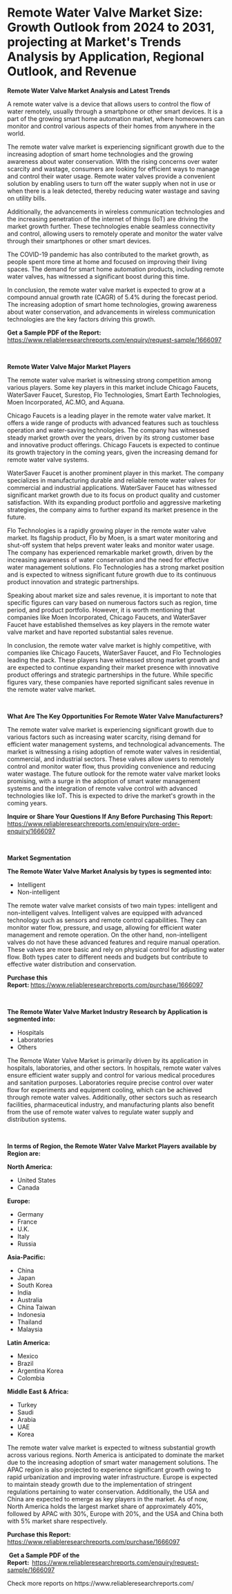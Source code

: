 <p><h1>Remote Water Valve Market Size: Growth Outlook from 2024 to 2031, projecting at Market's Trends Analysis by Application, Regional Outlook, and Revenue</h1></p><p><strong>Remote Water Valve Market Analysis and Latest Trends</strong></p>
<p><p>A remote water valve is a device that allows users to control the flow of water remotely, usually through a smartphone or other smart devices. It is a part of the growing smart home automation market, where homeowners can monitor and control various aspects of their homes from anywhere in the world.</p><p>The remote water valve market is experiencing significant growth due to the increasing adoption of smart home technologies and the growing awareness about water conservation. With the rising concerns over water scarcity and wastage, consumers are looking for efficient ways to manage and control their water usage. Remote water valves provide a convenient solution by enabling users to turn off the water supply when not in use or when there is a leak detected, thereby reducing water wastage and saving on utility bills.</p><p>Additionally, the advancements in wireless communication technologies and the increasing penetration of the internet of things (IoT) are driving the market growth further. These technologies enable seamless connectivity and control, allowing users to remotely operate and monitor the water valve through their smartphones or other smart devices.</p><p>The COVID-19 pandemic has also contributed to the market growth, as people spent more time at home and focused on improving their living spaces. The demand for smart home automation products, including remote water valves, has witnessed a significant boost during this time.</p><p>In conclusion, the remote water valve market is expected to grow at a compound annual growth rate (CAGR) of 5.4% during the forecast period. The increasing adoption of smart home technologies, growing awareness about water conservation, and advancements in wireless communication technologies are the key factors driving this growth.</p></p>
<p><strong>Get a Sample PDF of the Report:&nbsp;</strong> <a href="https://www.reliableresearchreports.com/enquiry/request-sample/1666097">https://www.reliableresearchreports.com/enquiry/request-sample/1666097</a></p>
<p>&nbsp;</p>
<p><strong>Remote Water Valve Major Market Players</strong></p>
<p><p>The remote water valve market is witnessing strong competition among various players. Some key players in this market include Chicago Faucets, WaterSaver Faucet, Surestop, Flo Technologies, Smart Earth Technologies, Moen Incorporated, AC.MO, and Aquana.</p><p>Chicago Faucets is a leading player in the remote water valve market. It offers a wide range of products with advanced features such as touchless operation and water-saving technologies. The company has witnessed steady market growth over the years, driven by its strong customer base and innovative product offerings. Chicago Faucets is expected to continue its growth trajectory in the coming years, given the increasing demand for remote water valve systems.</p><p>WaterSaver Faucet is another prominent player in this market. The company specializes in manufacturing durable and reliable remote water valves for commercial and industrial applications. WaterSaver Faucet has witnessed significant market growth due to its focus on product quality and customer satisfaction. With its expanding product portfolio and aggressive marketing strategies, the company aims to further expand its market presence in the future.</p><p>Flo Technologies is a rapidly growing player in the remote water valve market. Its flagship product, Flo by Moen, is a smart water monitoring and shut-off system that helps prevent water leaks and monitor water usage. The company has experienced remarkable market growth, driven by the increasing awareness of water conservation and the need for effective water management solutions. Flo Technologies has a strong market position and is expected to witness significant future growth due to its continuous product innovation and strategic partnerships.</p><p>Speaking about market size and sales revenue, it is important to note that specific figures can vary based on numerous factors such as region, time period, and product portfolio. However, it is worth mentioning that companies like Moen Incorporated, Chicago Faucets, and WaterSaver Faucet have established themselves as key players in the remote water valve market and have reported substantial sales revenue.</p><p>In conclusion, the remote water valve market is highly competitive, with companies like Chicago Faucets, WaterSaver Faucet, and Flo Technologies leading the pack. These players have witnessed strong market growth and are expected to continue expanding their market presence with innovative product offerings and strategic partnerships in the future. While specific figures vary, these companies have reported significant sales revenue in the remote water valve market.</p></p>
<p>&nbsp;</p>
<p><strong>What Are The Key Opportunities For Remote Water Valve Manufacturers?</strong></p>
<p><p>The remote water valve market is experiencing significant growth due to various factors such as increasing water scarcity, rising demand for efficient water management systems, and technological advancements. The market is witnessing a rising adoption of remote water valves in residential, commercial, and industrial sectors. These valves allow users to remotely control and monitor water flow, thus providing convenience and reducing water wastage. The future outlook for the remote water valve market looks promising, with a surge in the adoption of smart water management systems and the integration of remote valve control with advanced technologies like IoT. This is expected to drive the market's growth in the coming years.</p></p>
<p><strong>Inquire or Share Your Questions If Any Before Purchasing This Report:</strong> <a href="https://www.reliableresearchreports.com/enquiry/pre-order-enquiry/1666097">https://www.reliableresearchreports.com/enquiry/pre-order-enquiry/1666097</a></p>
<p>&nbsp;</p>
<p><strong>Market Segmentation</strong></p>
<p><strong>The Remote Water Valve Market Analysis by types is segmented into:</strong></p>
<p><ul><li>Intelligent</li><li>Non-intelligent</li></ul></p>
<p><p>The remote water valve market consists of two main types: intelligent and non-intelligent valves. Intelligent valves are equipped with advanced technology such as sensors and remote control capabilities. They can monitor water flow, pressure, and usage, allowing for efficient water management and remote operation. On the other hand, non-intelligent valves do not have these advanced features and require manual operation. These valves are more basic and rely on physical control for adjusting water flow. Both types cater to different needs and budgets but contribute to effective water distribution and conservation.</p></p>
<p><strong>Purchase this Report:&nbsp;</strong><a href="https://www.reliableresearchreports.com/purchase/1666097">https://www.reliableresearchreports.com/purchase/1666097</a></p>
<p>&nbsp;</p>
<p><strong>The Remote Water Valve Market Industry Research by Application is segmented into:</strong></p>
<p><ul><li>Hospitals</li><li>Laboratories</li><li>Others</li></ul></p>
<p><p>The Remote Water Valve Market is primarily driven by its application in hospitals, laboratories, and other sectors. In hospitals, remote water valves ensure efficient water supply and control for various medical procedures and sanitation purposes. Laboratories require precise control over water flow for experiments and equipment cooling, which can be achieved through remote water valves. Additionally, other sectors such as research facilities, pharmaceutical industry, and manufacturing plants also benefit from the use of remote water valves to regulate water supply and distribution systems.</p></p>
<p>&nbsp;</p>
<p><strong>In terms of Region, the Remote Water Valve Market Players available by Region are:</strong></p>
<p>
    <p> <strong> North America: </strong>
        <ul>
            <li>United States</li>
            <li>Canada</li>
        </ul>
        </p> 
    <p> <strong> Europe: </strong>
        <ul>
            <li>Germany</li>
            <li>France</li>
            <li>U.K.</li>
            <li>Italy</li>
            <li>Russia</li>
        </ul>
        </p> 
    <p> <strong> Asia-Pacific: </strong>
        <ul>
            <li>China</li>
            <li>Japan</li>
            <li>South Korea</li>
            <li>India</li>
            <li>Australia</li>
            <li>China Taiwan</li>
            <li>Indonesia</li>
            <li>Thailand</li>
            <li>Malaysia</li>
        </ul>
        </p> 
    <p> <strong> Latin America: </strong>
        <ul>
            <li>Mexico</li>
            <li>Brazil</li>
            <li>Argentina Korea</li>
            <li>Colombia</li>
        </ul>
        </p> 
    <p> <strong> Middle East & Africa: </strong>
        <ul>
            <li>Turkey</li>
            <li>Saudi</li>
            <li>Arabia</li>
            <li>UAE</li>
            <li>Korea</li>
        </ul>
    </p>
    </p>
<p><p>The remote water valve market is expected to witness substantial growth across various regions. North America is anticipated to dominate the market due to the increasing adoption of smart water management solutions. The APAC region is also projected to experience significant growth owing to rapid urbanization and improving water infrastructure. Europe is expected to maintain steady growth due to the implementation of stringent regulations pertaining to water conservation. Additionally, the USA and China are expected to emerge as key players in the market. As of now, North America holds the largest market share of approximately 40%, followed by APAC with 30%, Europe with 20%, and the USA and China both with 5% market share respectively.</p></p>
<p><strong>Purchase this Report: </strong><a href="https://www.reliableresearchreports.com/purchase/1666097">https://www.reliableresearchreports.com/purchase/1666097</a></p>
<p>&nbsp;<strong>Get a Sample PDF of the Report:&nbsp;&nbsp;</strong><a href="https://www.reliableresearchreports.com/enquiry/request-sample/1666097">https://www.reliableresearchreports.com/enquiry/request-sample/1666097</a></p>
<p><strong></strong></p>
<p>Check more reports on https://www.reliableresearchreports.com/</p>